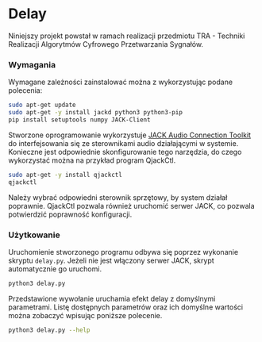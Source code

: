 # Delay
Niniejszy projekt powstał w ramach realizacji przedmiotu TRA - Techniki Realizacji Algorytmów Cyfrowego Przetwarzania Sygnałów.

### Wymagania
Wymagane zależności zainstalować można z wykorzystując podane polecenia:
```bash
sudo apt-get update
sudo apt-get -y install jackd python3 python3-pip
pip install setuptools numpy JACK-Client
```
Stworzone oprogramowanie wykorzystuje [JACK Audio Connection Toolkit](https://jackaudio.org/) do interfejsowania się ze sterownikami audio działającymi w systemie. Konieczne jest odpowiednie skonfigurowanie tego narzędzia, do czego wykorzystać można na przykład program QjackCtl.
```bash
sudo apt-get -y install qjackctl
qjackctl
```
Należy wybrać odpowiedni sterownik sprzętowy, by system działał poprawnie. QjackCtl pozwala również uruchomić serwer JACK, co pozwala potwierdzić poprawność konfiguracji.

### Użytkowanie
Uruchomienie stworzonego programu odbywa się poprzez wykonanie skryptu `delay.py`. Jeżeli nie jest włączony serwer JACK, skrypt automatycznie go uruchomi.
```bash
python3 delay.py
```
Przedstawione wywołanie uruchamia efekt delay z domyślnymi parametrami. Listę dostępnych parametrów oraz ich domyślne wartości można zobaczyć wpisując poniższe polecenie.
```bash
python3 delay.py --help
```
